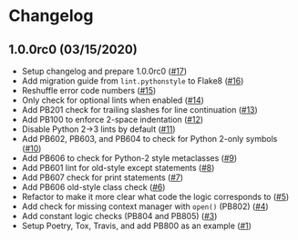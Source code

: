 # Changelog

## 1.0.0rc0 (03/15/2020)

* Setup changelog and prepare 1.0.0rc0 ([#17](https://github.com/pantsbuild/flake8-pantsbuild/pull/17))
* Add migration guide from `lint.pythonstyle` to Flake8 ([#16](https://github.com/pantsbuild/flake8-pantsbuild/pull/16))
* Reshuffle error code numbers ([#15](https://github.com/pantsbuild/flake8-pantsbuild/pull/15))
* Only check for optional lints when enabled ([#14](https://github.com/pantsbuild/flake8-pantsbuild/pull/14))
* Add PB201 check for trailing slashes for line continuation ([#13](https://github.com/pantsbuild/flake8-pantsbuild/pull/13))
* Add PB100 to enforce 2-space indentation ([#12](https://github.com/pantsbuild/flake8-pantsbuild/pull/12))
* Disable Python 2->3 lints by default ([#11](https://github.com/pantsbuild/flake8-pantsbuild/pull/11))
* Add PB602, PB603, and PB604 to check for Python 2-only symbols ([#10](https://github.com/pantsbuild/flake8-pantsbuild/pull/10))
* Add PB606 to check for Python-2 style metaclasses ([#9](https://github.com/pantsbuild/flake8-pantsbuild/pull/9))
* Add PB601 lint for old-style except statements ([#8](https://github.com/pantsbuild/flake8-pantsbuild/pull/8))
* Add PB607 check for print statements ([#7](https://github.com/pantsbuild/flake8-pantsbuild/pull/7))
* Add PB606 old-style class check ([#6](https://github.com/pantsbuild/flake8-pantsbuild/pull/6))
* Refactor to make it more clear what code the logic corresponds to ([#5](https://github.com/pantsbuild/flake8-pantsbuild/pull/5))
* Add check for missing context manager with `open()` (PB802) ([#4](https://github.com/pantsbuild/flake8-pantsbuild/pull/4))
* Add constant logic checks (PB804 and PB805) ([#3](https://github.com/pantsbuild/flake8-pantsbuild/pull/3))
* Setup Poetry, Tox, Travis, and add PB800 as an example ([#1](https://github.com/pantsbuild/flake8-pantsbuild/pull/1))
